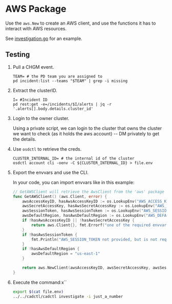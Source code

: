 # AWS Package

Use the `aws.New` to create an AWS client, and use the functions it has to interact with AWS resources.

See [investigation.go](../../cadctl/cmd/investigate/investigate.go) for an example.

## Testing

1. Pull a CHGM event.

	```shell
	TEAM= # the PD team you are assigned to
	pd incident:list --teams "$TEAM" | grep -i missing
	```

2. Extract the clusterID.

	```shell
	I= #Incident ID
	pd rest:get -e=/incidents/$I/alerts | jq -r '.alerts[].body.details.cluster_id'
	```

3. Login to the owner cluster.

	Using a private script, we can login to the cluster that owns the cluster we want to check (as it holds the aws account)
	-- DM privately to get the details.

4. Use `osdctl` to retrieve the creds.

	```shell
	CLUSTER_INTERNAL_ID= # the internal id of the cluster
	osdctl account cli -oenv -C ${CLUSTER_INTERNAL_ID} > file.env
	```

5. Export the envvars and use the CLI.

	In your code, you can import envvars like in this example:


	[embedmd]:# (../../cadctl/cmd/investigate/investigate.go /\/\/ GetAWSClient/ /^}$/)
	```go
	// GetAWSClient will retrieve the AwsClient from the 'aws' package
	func GetAWSClient() (aws.Client, error) {
		awsAccessKeyID, hasAwsAccessKeyID := os.LookupEnv("AWS_ACCESS_KEY_ID")
		awsSecretAccessKey, hasAwsSecretAccessKey := os.LookupEnv("AWS_SECRET_ACCESS_KEY")
		awsSessionToken, hasAwsSessionToken := os.LookupEnv("AWS_SESSION_TOKEN")
		awsDefaultRegion, hasAwsDefaultRegion := os.LookupEnv("AWS_DEFAULT_REGION")
		if !hasAwsAccessKeyID || !hasAwsSecretAccessKey {
			return aws.Client{}, fmt.Errorf("one of the required envvars in the list '(AWS_ACCESS_KEY_ID AWS_SECRET_ACCESS_KEY)' is missing")
		}
		if !hasAwsSessionToken {
			fmt.Println("AWS_SESSION_TOKEN not provided, but is not required ")
		}
		if !hasAwsDefaultRegion {
			awsDefaultRegion = "us-east-1"
		}

		return aws.NewClient(awsAccessKeyID, awsSecretAccessKey, awsSessionToken, awsDefaultRegion)
	}
	```

6. Execute the command:x``

	```bash
	export $(cat file.env)
	../../cadctl/cadctl investigate -i just_a_number
	```

